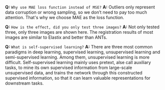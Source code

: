 
**Q:** `Why use MAE loss function instead of MSE?`
**A:** Outliers only represent data corruption or wrong sampling, so we don’t need to pay too much attention. That's why we choose MAE as the loss function.

**Q:** `How is the effect, did you only test three images?`
**A:** Not only tested three, only three images are shown here. The registration results of most images are similar to Elastix and better than ANTs. 


**Q:** `What is self-supervised learning?`
**A:** There are three most common paradigms in deep learning, supervised learning, unsupervised learning and semi-supervised learning. Among them, unsupervised learning is more difficult. Self-supervised learning mainly uses pretext, alse call auxiliary tasks, to mine its own supervised information from large-scale unsupervised data, and trains the network through this constructed supervised information, so that it can learn valuable representations for downstream tasks.
